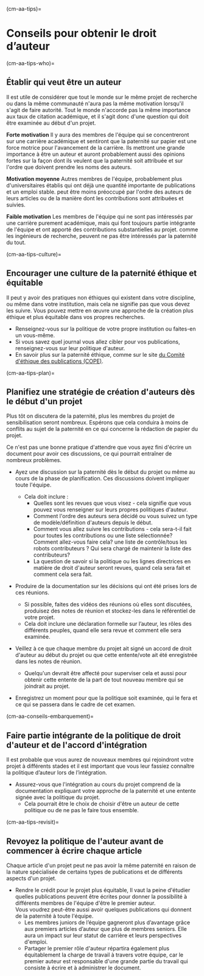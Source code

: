 (cm-aa-tips)=
# Conseils pour obtenir le droit d’auteur

(cm-aa-tips-who)=
## Établir qui veut être un auteur

Il est utile de considérer que tout le monde sur le même projet de recherche ou dans la même communauté n'aura pas la même motivation lorsqu'il s'agit de faire autorité. Tout le monde n'accorde pas la même importance aux taux de citation académique, et il s'agit donc d'une question qui doit être examinée au début d'un projet.

**Forte motivation** Il y aura des membres de l'équipe qui se concentreront sur une carrière académique et sentiront que la paternité sur papier est une force motrice pour l'avancement de la carrière. Ils mettront une grande importance à être un auteur et auront probablement aussi des opinions fortes sur la façon dont ils veulent que la paternité soit attribuée et sur l'ordre que doivent prendre les noms des auteurs.

**Motivation moyenne** Autres membres de l'équipe, probablement plus d'universitaires établis qui ont déjà une quantité importante de publications et un emploi stable. peut être moins préoccupé par l'ordre des auteurs de leurs articles ou de la manière dont les contributions sont attribuées et suivies.

**Faible motivation** Les membres de l'équipe qui ne sont pas intéressés par une carrière purement académique, mais qui font toujours partie intégrante de l'équipe et ont apporté des contributions substantielles au projet. comme les ingénieurs de recherche, peuvent ne pas être intéressés par la paternité du tout.

(cm-aa-tips-culture)=
## Encourager une culture de la paternité éthique et équitable
Il peut y avoir des pratiques non éthiques qui existent dans votre discipline, ou même dans votre institution, mais cela ne signifie pas que vous devez les suivre. Vous pouvez mettre en œuvre une approche de la création plus éthique et plus équitable dans vos propres recherches.

* Renseignez-vous sur la politique de votre propre institution ou faites-en un vous-même.
* Si vous savez quel journal vous allez cibler pour vos publications, renseignez-vous sur leur politique d'auteur.
* En savoir plus sur la paternité éthique, comme sur le site [du Comité d'éthique des publications (COPE)](https://publicationethics.org/).

(cm-aa-tips-plan)=
## Planifiez une stratégie de création d'auteurs dès le début d'un projet
Plus tôt on discutera de la paternité, plus les membres du projet de sensibilisation seront nombreux. Espérons que cela conduira à moins de conflits au sujet de la paternité en ce qui concerne la rédaction de papier du projet.

Ce n'est pas une bonne pratique d'attendre que vous ayez fini d'écrire un document pour avoir ces discussions, ce qui pourrait entraîner de nombreux problèmes.

* Ayez une discussion sur la paternité dès le début du projet ou même au cours de la phase de planification. Ces discussions doivent impliquer toute l'équipe.
    * Cela doit inclure :
        * Quelles sont les revues que vous visez - cela signifie que vous pouvez vous renseigner sur leurs propres politiques d'auteur.
        * Comment l'ordre des auteurs sera décidé ou vous suivez un type de modèle/définition d'auteurs depuis le début.
        * Comment vous allez suivre les contributions - cela sera-t-il fait pour toutes les contributions ou une liste sélectionnée? Comment allez-vous faire cela? une liste de contrôle/tous les robots contributeurs ? Qui sera chargé de maintenir la liste des contributeurs?
        * La question de savoir si la politique ou les lignes directrices en matière de droit d'auteur seront revues, quand cela sera fait et comment cela sera fait.

* Produire de la documentation sur les décisions qui ont été prises lors de ces réunions.
    * Si possible, faites des vidéos des réunions où elles sont discutées, produisez des notes de réunion et stockez-les dans le référentiel de votre projet.
    * Cela doit inclure une déclaration formelle sur l’auteur, les rôles des différents peuples, quand elle sera revue et comment elle sera examinée.

* Veillez à ce que chaque membre du projet ait signé un accord de droit d'auteur au début du projet ou que cette entente/vote ait été enregistrée dans les notes de réunion.
    * Quelqu'un devrait être affecté pour superviser cela et aussi pour obtenir cette entente de la part de tout nouveau membre qui se joindrait au projet.

* Enregistrez un moment pour que la politique soit examinée, qui le fera et ce qui se passera dans le cadre de cet examen.

(cm-aa-conseils-embarquement)=
## Faire partie intégrante de la politique de droit d'auteur et de l'accord d'intégration
Il est probable que vous aurez de nouveaux membres qui rejoindront votre projet à différents stades et il est important que vous leur fassiez connaître la politique d’auteur lors de l’intégration.

* Assurez-vous que l'intégration au cours du projet comprend de la documentation expliquant votre approche de la paternité et une entente signée avec la politique du projet.
    * Cela pourrait être le choix de choisir d'être un auteur de cette politique ou de ne pas le faire tous ensemble.

(cm-aa-tips-revisit)=
## Revoyez la politique de l'auteur avant de commencer à écrire chaque article
Chaque article d'un projet peut ne pas avoir la même paternité en raison de la nature spécialisée de certains types de publications et de différents aspects d'un projet.

* Rendre le crédit pour le projet plus équitable, Il vaut la peine d'étudier quelles publications peuvent être écrites pour donner la possibilité à différents membres de l'équipe d'être le premier auteur.  
  Vous voudrez peut-être aussi avoir quelques publications qui donnent de la paternité à toute l'équipe.
    * Les membres juniors de l’équipe gagneront plus d’avantage grâce aux premiers articles d’auteur que plus de membres seniors. Elle aura un impact sur leur statut de carrière et leurs perspectives d'emploi.
    * Partager le premier rôle d'auteur répartira également plus équitablement la charge de travail à travers votre équipe, car le premier auteur est responsable d'une grande partie du travail qui consiste à écrire et à administrer le document. 
